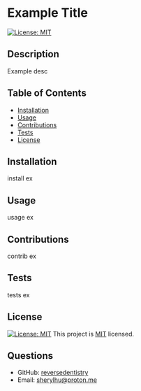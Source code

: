 # Example Title

  [![License: MIT](https://img.shields.io/badge/License-MIT-yellow.svg)](https://opensource.org/licenses/MIT)

  ## Description

  Example desc

  ## Table of Contents
  - [Installation](#installation)
  - [Usage](#usage)
  - [Contributions](#contributions)
  - [Tests](#tests)
  - [License](#license)

  ## Installation

  install ex

  ## Usage

  usage ex

  ## Contributions

  contrib ex

  ## Tests

  tests ex

  ## License 

  [![License: MIT](https://img.shields.io/badge/License-MIT-yellow.svg)](https://opensource.org/licenses/MIT) This project is [MIT](https://choosealicense.com/licenses/mit/) licensed.

  ## Questions
  - GitHub: [reversedentistry](github.com/reversedentistry) 
  - Email: sherylhu@proton.me